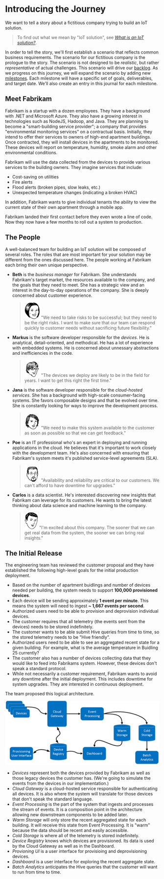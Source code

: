 # Introducing the Journey

We want to tell a story about a fictitious company trying to build an IoT solution.

> To find out what we mean by "IoT solution", see [_What is an IoT solution?_][intro-to-iot].

In order to tell the story, we'll first establish a scenario that reflects common business requirements.
The scenario for our fictitious company is the prologue to the story. 
The scenario is not designed to be _realistic_, but rather _representative_ of actual challenges.
This scenario will drive our [backlog][]. 
As we progress on this journey, we will expand the scenario by adding new [milestones][]. 
Each milestone will have a specific set of goals, deliverables, and target date.
We'll also create an entry in this journal for each milestone.

## Meet Fabrikam

Fabrikam is a startup with a dozen employees. 
They have a background with .NET and Microsoft Azure. 
They also have a growing interest in technologies such as NodeJS, Hadoop, and Java.
They are planning to become a "smart-building service provider"; a company that provides "environmental monitoring services" on a contractual basis. 
Initially, they intend to offer their services to owners of high-end apartment buildings.
Once contracted, they will install devices in the apartments to be monitored.
These devices will report on temperature, humidity, smoke alarm and other environmental conditions.

Fabrikam will use the data collected from the devices to provide various services to the building owners.
They imagine services that include:
- Cost-saving on utilities
- Fire alerts
- Flood alerts (broken pipes, slow leaks, etc.)
- Unexpected temperature changes (indicating a broken HVAC)

In addition, Fabrikam wants to give individual tenants the ability to view
the current state of their own apartment through a mobile app.

Fabrikam landed their first contact before they even wrote a line of code.
Now they now have a few months to roll out a system to production.

## The People

A well-balanced team for building an IoT solution will be composed of several roles. 
The roles that are most important for your solution may be different from the ones discussed here.
The people working at Fabrikam each bring their own unique perspective.

- **Beth** is the _business manager_ for Fabrikam.
	She understands Fabrikam's target market, the resources available to the company, 
	and the goals that they need to meet. She has a strategic view and an interest in 
	the day-to-day operations of the company. She is deeply concerned about customer 
	experience.
	
	> ![Beth](media/PersonaBeth.png) 
	"We need to take risks to be successful; but they need to be the right risks. 
	I want to make sure that our team can respond quickly to customer needs without 
	sacrificing future flexibility."

- **Markus** is the software developer responsible for the _devices_.
	He is analytical, detail-oriented, and methodical. 
	He has a lot of experience with embedded systems.
	He is concerned about unnessary abstractions and inefficiencies in the code.
	
	> ![Markus](media/PersonaMarkus.png) 
	"The devices we deploy are likely to be in the field for years. I want to get 
	this right the first time."

- **Jana** is the software developer responsible for the _cloud-hosted services_.
	She has a background with high-scale consumer-facing systems. She favors composable
	designs and that be evolved over time. She is constantly looking for ways to improve
	the development process.

	> ![Jana](media/PersonaJana.png) 
	"We need to make this system available to the customer as soon as possible so that we can get feedback."

- **Poe** is an IT professional who's an expert in deploying and running applications in the cloud.
	He believes that it's important to work closely with the development team. 
	He's also concerned with ensuring that Fabrikam's system meets it's published service-level agreements (SLA).
	
	> ![Poe](media/PersonaPoe.png) 
	"Availability and reliability are critical to our customers. We can't afford to have downtime for upgrades."

- **Carlos** is a data scientist. 
	He's interested discovering new insights that Fabrikam can leverage for its customers. 
	He wants to bring the latest thinking about data science and machine learning to the company.
	
	> ![Carlos](media/PersonaCarlos.png) 
	"I'm excited about this company. 
	The sooner that we can get real data from the system, the sooner we can bring real insights."

## The Initial Release

The engineering team has reviewed the customer proposal and they have established 
the following high-level goals for the initial production deployment.

- Based on the number of apartment buidlings and number of devices needed per building, 
the system needs to support **100,000 provisioned devices**.
- Each device will be sending approximately **1 event per minute**. This means the system will need to ingest 
**~ 1,667 events per second**.
- Authorized users need to be able to provision and deprovision individual devices.
- The customer requires that all telemetry (the events sent from the devices) needs to be stored indefinitely.
- The customer wants to be able submit Hive queries from time to time, so the stored telemetry needs to be "Hive friendly".
- Authorized users need to be able to see an aggregated recent state for a given building. 
For example, what is the average temperature in Buidling 25 currently? 
- The customer also has a number of devices collecting data that they would like to feed into Fabrikams system. 
However, these devices don't speak a standard protocol.
- While not necessarily a customer requirement, Fabrikam wants to avoid any downtime after the initial deployment. 
This includes downtime for system upgrades. They are interested in continuous deployment. 

The team proposed this logical architecture.

![plan for the logical architecture](media/00-introducing-the-journey/logical-architecture.png)

- _Devices_ represent both the devices provided by Fabrikam as well as those legacy devices the customer has. 
(We're going to simulate the events from the devices in our implementation.)
- _Cloud Gateway_ is a cloud-hosted service responsible for authenticating all devices. 
It is also where the system will translate for those devices that don't speak the standard language.
- _Event Processing_ is the part of the system that ingests and processes the stream of events. 
It is a composition point in the architecture allowing new downstream components to be added later.
- _Warm Storage_ will only store the recent aggregated state for each building. 
It will receive this state from Event Processing. It is "warm" because the data should be recent and easily accessible.
- _Cold Storage_ is where all of the telemetry is stored indefinitely.
- _Device Registry_ knows which devices are provisioned. Its data is used by the Cloud Gateway as well as in the Dashboard.
- _Provioning UI_ is a user interface for provisioing and deprovisioning devices.
- _Dashboard_ is a user interface for exploring the recent aggregate state.
- _Batch Analytics_ anticipates the Hive queries that the customer will want to run from time to time.

[intro-to-iot]: ../articles/what-is-an-IoT-solution.md
[backlog]: https://github.com/mspnp/iot-journey/issues
[milestones]: https://github.com/mspnp/iot-journey/milestones
